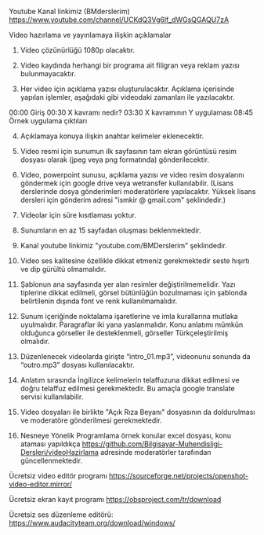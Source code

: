 Youtube Kanal linkimiz (BMderslerim)
https://www.youtube.com/channel/UCKdQ3Vg6lf_dWGsQGAQU7zA

Video hazırlama ve yayınlamaya ilişkin açıklamalar

1. Video çözünürlüğü 1080p olacaktır.

2. Video kaydında herhangi bir programa ait filigran veya reklam yazısı bulunmayacaktır.

3. Her video için açıklama yazısı oluşturulacaktır. Açıklama içerisinde yapılan işlemler, aşağıdaki gibi videodaki zamanları ile yazılacaktır.

00:00 Giriş
00:30 X kavramı nedir?
03:30 X kavramının Y uygulaması
08:45 Örnek uygulama çıktıları

4.  Açıklamaya konuya ilişkin anahtar kelimeler eklenecektir.

5.  Video resmi için sunumun ilk sayfasının tam ekran görüntüsü resim dosyası olarak (jpeg veya png formatında) gönderilecektir.

6.  Video, powerpoint sunusu, açıklama yazısı ve video resim dosyalarını göndermek için google drive veya wetransfer kullanılabilir. (Lisans derslerinde dosya gönderimleri moderatörlere yapılacaktır. Yüksek lisans dersleri için gönderim adresi "ismkir @ gmail.com" şeklindedir.) 

7.  Videolar için süre kısıtlaması yoktur.

8.  Sunumların en az 15 sayfadan oluşması beklenmektedir.

9.  Kanal youtube linkimiz "youtube.com/BMDerslerim" şeklindedir.

10. Video ses kalitesine özellikle dikkat etmeniz gerekmektedir seste hışırtı ve dip gürültü olmamalıdır.

11. Şablonun ana sayfasında yer alan resimler değiştirilmemelidir. Yazı tiplerine dikkat edilmeli, görsel bütünlüğün bozulmaması için şablonda belirtilenin dışında font ve renk kullanılmamalıdır.

12. Sunum içeriğinde noktalama işaretlerine ve imla kurallarına mutlaka uyulmalıdır. Paragraflar iki yana yaslanmalıdır. Konu anlatımı mümkün olduğunca görseller ile desteklenmeli, görseller Türkçeleştirilmiş olmalıdır.

13. Düzenlenecek videolarda girişte “intro_01.mp3”, videonunu sonunda da “outro.mp3” dosyası kullanılacaktır.

14. Anlatım sırasında İngilizce kelimelerin telaffuzuna dikkat edilmesi ve doğru telaffuz edilmesi gerekmektedir. Bu amaçla google translate servisi kullanılabilir.

15. Video dosyaları ile birlikte "Açık Rıza Beyanı" dosyasının da doldurulması ve moderatöre gönderilmesi gerekmektedir.

16. Nesneye Yönelik Programlama örnek konular excel dosyası, konu ataması yapıldıkça  https://github.com/Bilgisayar-Muhendisligi-Dersleri/videoHazirlama adresinde moderatörler tarafından güncellenmektedir.

Ücretsiz video editör programı
https://sourceforge.net/projects/openshot-video-editor.mirror/

Ücretsiz ekran kayıt programı
https://obsproject.com/tr/download

Ücretsiz ses düzenleme editörü:
https://www.audacityteam.org/download/windows/
